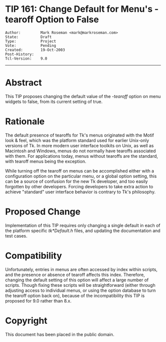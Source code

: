 # TIP 161: Change Default for Menu's -tearoff Option to False
	Author:         Mark Roseman <mark@markroseman.com>
	State:          Draft
	Type:           Project
	Vote:           Pending
	Created:        19-Oct-2003
	Post-History:   
	Tcl-Version:    9.0
-----

# Abstract

This TIP proposes changing the default value of the _-tearoff_
option on menu widgets to false, from its current setting of true.

# Rationale

The default presence of tearoffs for Tk's menus originated with the
Motif look & feel, which was the platform standard used for earlier
Unix-only versions of Tk.  In more modern user interface toolkits on
Unix, as well as Macintosh and Windows, menus do not normally have
tearoffs associated with them.  For applications today, menus without
tearoffs are the standard, with tearoff menus being the exception.

While turning off the tearoff on menus can be accomplished either with
a configuration option on the particular menu, or a global option
setting, this can be a source of confusion for the new Tk developer,
and too easily forgotten by other developers.  Forcing developers to
take extra action to achieve "standard" user interface behavior is
contrary to Tk's philosophy.

# Proposed Change

Implementation of this TIP requires only changing a single default in
each of the platform specific _tk\*Default.h_ files, and updating the
documentation and test cases.

# Compatibility

Unfortunately, entries in menus are often accessed by index within
scripts, and the presence or absence of tearoff affects this index.
Therefore, changing the default setting of this option will affect a
large number of scripts.  Though fixing these scripts will be
straightforward \(either through adjusting access to individual menus,
or using the option database to turn the tearoff option back on\),
because of the incompatibility this TIP is proposed for 9.0 rather
than 8.x.

# Copyright

This document has been placed in the public domain.

